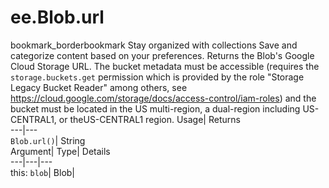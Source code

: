  
#  ee.Blob.url 
bookmark_borderbookmark Stay organized with collections  Save and categorize content based on your preferences. 
Returns the Blob's Google Cloud Storage URL. The bucket metadata must be accessible (requires the `storage.buckets.get` permission which is provided by the role "Storage Legacy Bucket Reader" among others, see https://cloud.google.com/storage/docs/access-control/iam-roles) and the bucket must be located in the US multi-region, a dual-region including US-CENTRAL1, or theUS-CENTRAL1 region. 
Usage| Returns  
---|---  
`Blob.url()`| String  
Argument| Type| Details  
---|---|---  
this: `blob`| Blob|   

